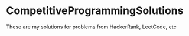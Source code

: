# CompetitiveProgrammingSolutions
These are my solutions for problems from HackerRank, LeetCode, etc
